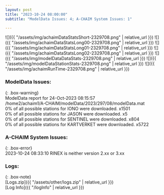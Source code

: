 ```yaml
---
layout: post
title: "2023-10-24 08:00:00"
subtitle: "ModelData Issues: 4; A-CHAIM System Issues: 1"

---
```


![]({{ "/assets/img/achaimDataStatsShort-2329708.png" | relative_url }})
![]({{ "/assets/img/achaimDataStatsLong00-2329708.png" | relative_url }})
![]({{ "/assets/img/achaimDataStatsLong01-2329708.png" | relative_url }})
![]({{ "/assets/img/achaimDataStatsLong02-2329708.png" | relative_url }})
![]({{ "/assets/img/modelDataDataStats-2329708.png" | relative_url }})
![]({{ "/assets/img/modelDataStationStats-2329708.png" | relative_url }})
![]({{ "/assets/img/achaimRunTime-2329708.png" | relative_url }})


### ModelData Issues:  
  
{: .box-warning}  
 ModelData report for 24-Oct-2023 08:15:57   
 /home2/achaim1/A-CHAIM/modelData/2023/297/08/modelData.mat   
 0% of all possible stations for IONO were downloaded. x1501   
 0% of all possible stations for JASON were downloaded. x5   
 0% of all possible stations for SENTINEL were downloaded. x804   
 0% of all possible stations for KARTVERKET were downloaded. x5722   
  
### A-CHAIM System Issues:  
  
{: .box-error}  
2023-10-24 08:33:10 RINEX is neither version 2.xx or 3.xx  

### Logs:  
  
{: .box-note}  
[Logs.zip]({{ "/assets/other/logs.zip" | relative_url }})  
[Log Info]({{ "/logInfo" | relative_url }})  
